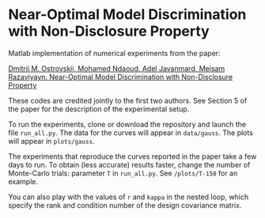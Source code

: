 # Near-Optimal Model Discrimination with Non-Disclosure Property

Matlab implementation of numerical experiments from the paper:

[Dmitrii M. Ostrovskii, Mohamed Ndaoud, Adel Javanmard, Meisam Razaviyayn. Near-Optimal Model Discrimination with Non-Disclosure Property](https://arxiv.org/abs/1810.06838)

These codes are credited jointly to the first two authors. See Section 5 of the paper for the description of the experimental setup.

To run the experiments, clone or download the repository and launch the file ``run_all.py``.
The data for the curves will appear in ``data/gauss``. The plots will appear in ``plots/gauss``.

The experiments that reproduce the curves reported in the paper take a few days to run. To obtain (less accurate) results faster,
change the number of Monte-Carlo trials: parameter ``T`` in ``run_all.py``. See ``/plots/T-150`` for an example.

You can also play with the values of ``r`` and ``kappa`` in the nested loop, which specify the rank and condition number of the design covariance matrix.
